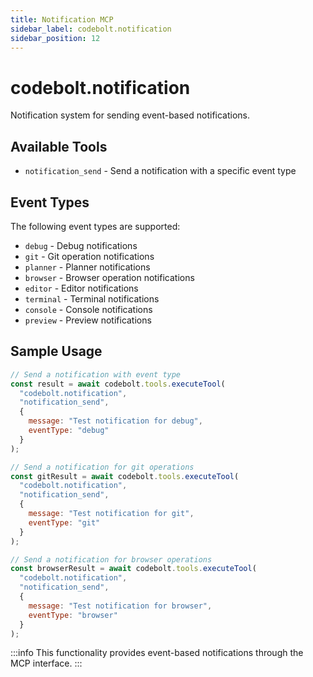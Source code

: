 ```yaml
---
title: Notification MCP
sidebar_label: codebolt.notification
sidebar_position: 12
---
```


# codebolt.notification

Notification system for sending event-based notifications.

## Available Tools

- `notification_send` - Send a notification with a specific event type

## Event Types

The following event types are supported:
- `debug` - Debug notifications
- `git` - Git operation notifications
- `planner` - Planner notifications
- `browser` - Browser operation notifications
- `editor` - Editor notifications
- `terminal` - Terminal notifications
- `console` - Console notifications
- `preview` - Preview notifications

## Sample Usage

```javascript
// Send a notification with event type
const result = await codebolt.tools.executeTool(
  "codebolt.notification",
  "notification_send",
  {
    message: "Test notification for debug",
    eventType: "debug"
  }
);

// Send a notification for git operations
const gitResult = await codebolt.tools.executeTool(
  "codebolt.notification",
  "notification_send",
  {
    message: "Test notification for git",
    eventType: "git"
  }
);

// Send a notification for browser operations
const browserResult = await codebolt.tools.executeTool(
  "codebolt.notification",
  "notification_send",
  {
    message: "Test notification for browser",
    eventType: "browser"
  }
);
```

:::info
This functionality provides event-based notifications through the MCP interface.
::: 